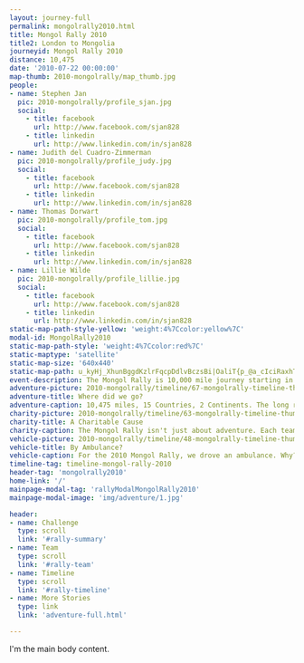 ```yaml
---
layout: journey-full
permalink: mongolrally2010.html
title: Mongol Rally 2010
title2: London to Mongolia
journeyid: Mongol Rally 2010
distance: 10,475
date: '2010-07-22 00:00:00'
map-thumb: 2010-mongolrally/map_thumb.jpg
people:
- name: Stephen Jan
  pic: 2010-mongolrally/profile_sjan.jpg
  social:
    - title: facebook
      url: http://www.facebook.com/sjan828
    - title: linkedin
      url: http://www.linkedin.com/in/sjan828
- name: Judith del Cuadro-Zimmerman
  pic: 2010-mongolrally/profile_judy.jpg
  social:
    - title: facebook
      url: http://www.facebook.com/sjan828
    - title: linkedin
      url: http://www.linkedin.com/in/sjan828
- name: Thomas Dorwart
  pic: 2010-mongolrally/profile_tom.jpg
  social:
    - title: facebook
      url: http://www.facebook.com/sjan828
    - title: linkedin
      url: http://www.linkedin.com/in/sjan828
- name: Lillie Wilde
  pic: 2010-mongolrally/profile_lillie.jpg
  social:
    - title: facebook
      url: http://www.facebook.com/sjan828
    - title: linkedin
      url: http://www.linkedin.com/in/sjan828
static-map-path-style-yellow: 'weight:4%7Ccolor:yellow%7C'
modal-id: MongolRally2010
static-map-path-style: 'weight:4%7Ccolor:red%7C'
static-maptype: 'satellite'
static-map-size: '640x440'
static-map-path: u_kyHj_XhunBggdKzlrFqcpDdlvBczsBi|OaliT{p_@a_cIciRaxhTijnAcxyIzpu@ufjHpvuFsbiI|naCwqwF{n@bpwByrp@jx|Al_`B_wcJ~hnFqawDvajDvcLxalCwrxCjieDy{eD~gfEaxhBfywDhjz@vhgEscxDlduCjsLdu_Dcee@vi_A|my@h~iBmilFl`UscPcqdBx`vCgu}@|kb@gpyCb|mAimaDivl@ars@qflHc|Gwu~IejZ{aiOnebAkpbJmoSu`wI{z\\k_gNqwQymrFki[ylhD~sXiqsNm}r@o|~IcgqCwgcJjwz@{gaI`hrBwaeBvjmB}i`Ix}eC{bxMckyAw~aBgxgS}skLqesAoplAux|EehmOkivIjgtEa_iBs`eBg`lEe`pFiykCcdpGeggDetGhkq@o}oPomcB_dkC}u{DysuCeqcEk~WsioBevzHfuaC_jnC`|eBa_|T~`La`~ItetAqhnEwsz@}l`BmunFxiv@{vqC}yiC{zsBy`}GuagCaitAilj@_yqm@l_kAe{nYuczA_xbC{{gCcr|F}j`@u{_H_aZ}m~Rhd`AafxI{wLkwuGggd@a}yJd|vCssvG`lpCevgFfx}BmosL~`fEgz_Fb{{BkzoEhyaCx{lBc_TequL{zSs{fHjfzBfo{DzouBnbMzbfAxyK~mqCxgsAvioDenYdgoCqyfC
event-description: The Mongol Rally is 10,000 mile journey starting in London, UK and ending in Ulanbataar, Mongolia. Teams from all around the world gather for this once a year event to take on the challenge for charity, in the spirit of adventure.
adventure-picture: 2010-mongolrally/timeline/67-mongolrally-timeline-thumb.jpg
adventure-title: Where did we go?
adventure-caption: 10,475 miles, 15 Countries, 2 Continents. The long road to Mongolia started at Goodwood race track in the UK and covered 15 countries. England, France, Germany, Czech Republic, Slovakia, Hungary, Serbia, Macedonia, Greece, Turkey, Georgia, Azerbaijan, Kazakhstan, Russia, Mongolia
charity-picture: 2010-mongolrally/timeline/63-mongolrally-timeline-thumb.jpg
charity-title: A Charitable Cause
charity-caption: The Mongol Rally isn't just about adventure. Each team is required to raise 1000 GBP for charity. The team decided to support Mecrycorp and MSF. Each team also donates their adventure hardened vehicle at the conclusion of the journey.
vehicle-picture: 2010-mongolrally/timeline/48-mongolrally-timeline-thumb.jpg
vehicle-title: By Ambulance?
vehicle-caption: For the 2010 Mongol Rally, we drove an ambulance. Why? First, Ambulances are cool. Second, Ambulances usually pretty well maintained. Third, Charity. Mongolia is landlocked and has pretty limited access to equipment. They need ambulances.
timeline-tag: timeline-mongol-rally-2010
header-tag: 'mongolrally2010'
home-link: '/'
mainpage-modal-tag: 'rallyModalMongolRally2010'
mainpage-modal-image: 'img/adventure/1.jpg'

header:
- name: Challenge
  type: scroll
  link: '#rally-summary'
- name: Team
  type: scroll
  link: '#rally-team'
- name: Timeline
  type: scroll
  link: '#rally-timeline'
- name: More Stories
  type: link
  link: 'adventure-full.html'

---
```

I'm the main body content.
